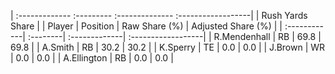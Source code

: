 | :------------- :--------- :-------------- :------------------|
|                       Rush Yards Share                       |
| Player       | Position | Raw Share (%) | Adjusted Share (%) |
| :------------| :--------| :-------------| :------------------|
| R.Mendenhall | RB       | 69.8          | 69.8               |
| A.Smith      | RB       | 30.2          | 30.2               |
| K.Sperry     | TE       | 0.0           | 0.0                |
| J.Brown      | WR       | 0.0           | 0.0                |
| A.Ellington  | RB       | 0.0           | 0.0                |